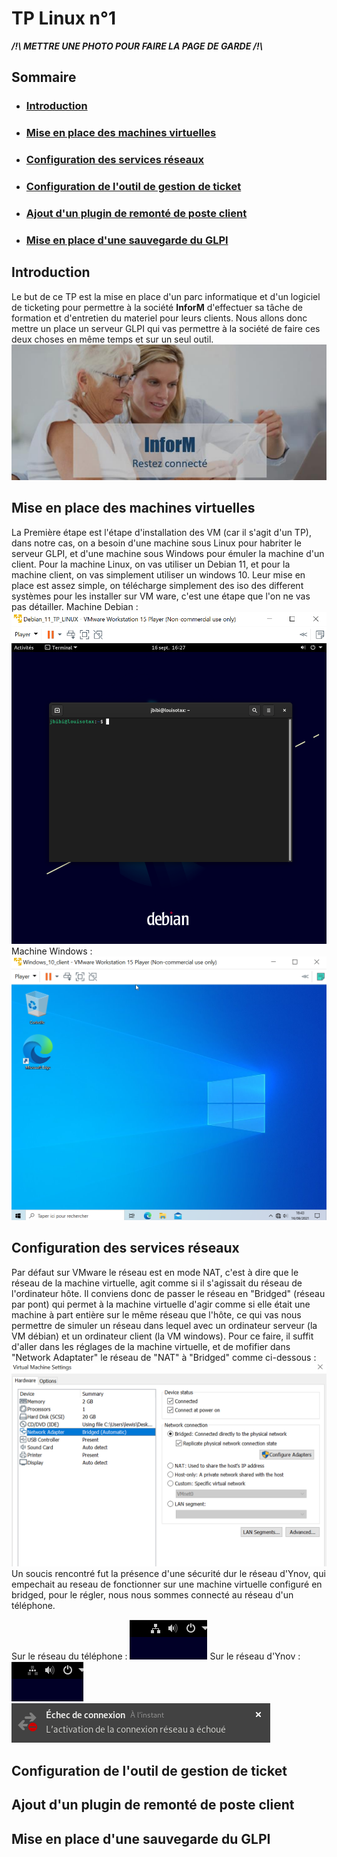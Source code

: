 # TP Linux n°1

***/!\ METTRE UNE PHOTO POUR FAIRE LA PAGE DE GARDE /!\\***

## Sommaire

- ### [Introduction](https://github.com/LBROCHARD/TP_Linux/blob/main/TP.md#introduction-1)
- ### [Mise en place des machines virtuelles](https://github.com/LBROCHARD/TP_Linux/blob/main/TP.md#mise-en-place-des-machines-virtuelles-1)
- ### [Configuration des services réseaux](https://github.com/LBROCHARD/TP_Linux/blob/main/TP.md#configuration-des-services-r%C3%A9seaux-1)
- ### [Configuration de l'outil de gestion de ticket](https://github.com/LBROCHARD/TP_Linux/blob/main/TP.md#configuration-de-loutil-de-gestion-de-ticket-1)
- ### [Ajout d'un plugin de remonté de poste client](https://github.com/LBROCHARD/TP_Linux/blob/main/TP.md#ajout-dun-plugin-de-remont%C3%A9-de-poste-client-1)
- ### [Mise en place d'une sauvegarde du GLPI](https://github.com/LBROCHARD/TP_Linux/blob/main/TP.md#mise-en-place-dune-sauvegarde-du-glpi-1)

## Introduction

Le but de ce TP est la mise en place d'un parc informatique et d'un logiciel de ticketing pour permettre à la société **InforM** d'effectuer sa tâche de formation et d'entretien du materiel pour leurs clients.
Nous allons donc mettre un place un serveur GLPI qui vas permettre à la société de faire ces deux choses en même temps et sur un seul outil.
![](https://github.com/LBROCHARD/TP_Linux/blob/main/images/002%20infoM.png)

## Mise en place des machines virtuelles

La Première étape est l'étape d'installation des VM (car il s'agit d'un TP), dans notre cas, on a besoin d'une machine sous Linux pour habriter le serveur GLPI, et d'une machine sous Windows pour émuler la machine d'un client. 
Pour la machine Linux, on vas utiliser un Debian 11, et pour la machine client, on vas simplement utiliser un windows 10. 
Leur mise en place est assez simple, on télécharge simplement des iso des different systèmes pour les installer sur VM ware, c'est une étape que l'on ne vas pas détailler.
Machine Debian :
![Machine Debian](https://github.com/LBROCHARD/TP_Linux/blob/main/images/004%20vm%20debian.png)
Machine Windows :
![Machine Windows](https://github.com/LBROCHARD/TP_Linux/blob/main/images/004%20vm%20windows.png)

## Configuration des services réseaux

Par défaut sur VMware le réseau est en mode NAT, c'est à dire que le réseau de la machine virtuelle, agit comme si il s'agissait du réseau de l'ordinateur hôte.
Il conviens donc de passer le réseau en "Bridged" (réseau par pont) qui permet à la machine virtuelle d'agir comme si elle était une machine à part entière sur le même réseau que l'hôte, ce qui vas nous permettre de simuler un réseau dans lequel avec un ordinateur serveur (la VM débian) et un ordinateur client (la VM windows).
Pour ce faire, il suffit d'aller dans les réglages de la machine virtuelle, et de mofifier dans "Network Adaptater" le réseau de "NAT" à "Bridged" comme ci-dessous :
![](https://github.com/LBROCHARD/TP_Linux/blob/main/images/001%20passage%20de%20la%20debian%20en%20bridge.png)
Un soucis rencontré fut la présence d'une sécurité dur le réseau d'Ynov, qui empechait au reseau de fonctionner sur une machine virtuelle configuré en bridged, pour le régler, nous nous sommes connecté au réseau d'un téléphone.

Sur le réseau du téléphone :
![sur le reseau du téléphone](https://github.com/LBROCHARD/TP_Linux/blob/main/images/003%20connection.png)
Sur le réseau d'Ynov :
![sur le reseau d'Ynov](https://github.com/LBROCHARD/TP_Linux/blob/main/images/003%20connection%20no.png) 
![sur le reseau d'Ynov](https://github.com/LBROCHARD/TP_Linux/blob/main/images/003%20connection%20echec.png) 

## Configuration de l'outil de gestion de ticket

## Ajout d'un plugin de remonté de poste client

## Mise en place d'une sauvegarde du GLPI
